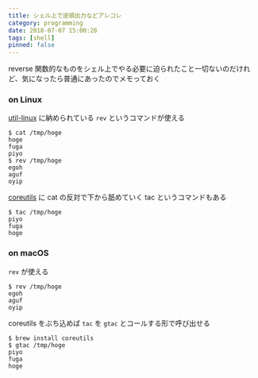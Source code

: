 ```yaml
---
title: シェル上で逆順出力などアレコレ
category: programming
date: 2018-07-07 15:00:28
tags: [shell]
pinned: false
---
```


reverse 関数的なものをシェル上でやる必要に迫られたこと一切ないのだけれど、気になったら普通にあったのでメモっておく

### on Linux

[util-linux](https://github.com/karelzak/util-linux) に納められている `rev` というコマンドが使える

```
$ cat /tmp/hoge
hoge
fuga
piyo
$ rev /tmp/hoge
egoh
aguf
oyip
```

[coreutils](https://www.gnu.org/software/coreutils/manual/coreutils.html) に cat の反対で下から舐めていく tac というコマンドもある

```
$ tac /tmp/hoge
piyo
fuga
hoge
```

### on macOS

`rev` が使える

```
$ rev /tmp/hoge
egoh
aguf
oyip
```

coreutils をぶち込めば `tac` を `gtac` とコールする形で呼び出せる

```
$ brew install coreutils
$ gtac /tmp/hoge
piyo
fuga
hoge
```

